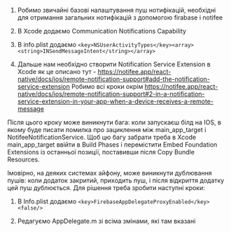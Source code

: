 1. Робимо звичайні базові налаштування пуш нотифікацій, необхідні для отримання загальних нотифікацій з допомогою firabase і notifee

2. В Xcode додаємо Communication Notifications Capability

3. В info.plist додаємо `<key>NSUserActivityTypes</key><array><string>INSendMessageIntent</string></array>`

4. Дальше нам необхідно створити Notification Service Extension в Xcode як це описано тут - https://notifee.app/react-native/docs/ios/remote-notification-support#add-the-notification-service-extension Робимо всі кроки окрім https://notifee.app/react-native/docs/ios/remote-notification-support#2-in-a-notification-service-extension-in-your-app-when-a-device-receives-a-remote-message

  Після цього кроку може виникнути бага:  коли запускаєш білд на IOS, в якому буде писати помилка про зациклення між main_app_target і NotifeeNotificationService. Щоб цю багу забрати треба в Xcode main_app_target ввійти в Build Phases і перемістити Embed Foundation       Extensions із останньої позиції, поставивши після Copy Bundle Resources.


Імовірно, на деяких системах айфону, може виникнути дублювання пушів: коли додаток закритий, приходить пуш, і після відкриття додатку цей пуш дублюється. Для рішення треба зробити наступні кроки:

1. В Info.plist додаємо `<key>FirebaseAppDelegateProxyEnabled</key><false/>`

2. Редагуємо AppDelegate.m зі всіма змінами, які там вказані

